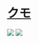 # [クモ](https://gitlab.com/joshavanier/kumo)

![](https://img.shields.io/gitlab/license/joshavanier/kumo) ![](https://img.shields.io/gitlab/last-commit/60561767)
